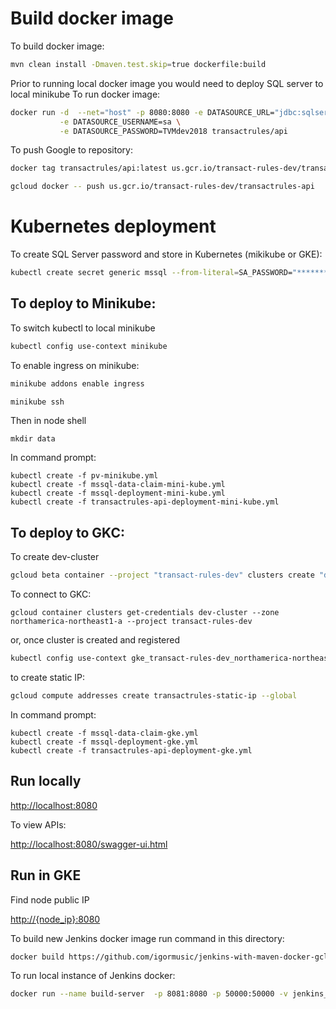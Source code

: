# Build docker image

To build docker image:

```bash
mvn clean install -Dmaven.test.skip=true dockerfile:build
```

Prior to running local docker image you would need to deploy SQL server to local minikube
To run docker image:
```bash
docker run -d  --net="host" -p 8080:8080 -e DATASOURCE_URL="jdbc:sqlserver://192.168.99.101:30001;databaseName=accounts" \
           -e DATASOURCE_USERNAME=sa \
           -e DATASOURCE_PASSWORD=TVMdev2018 transactrules/api 
```

To push Google to repository:

```bash
docker tag transactrules/api:latest us.gcr.io/transact-rules-dev/transactrules-api:latest

gcloud docker -- push us.gcr.io/transact-rules-dev/transactrules-api
```

# Kubernetes deployment



To create SQL Server password and store in Kubernetes (mikikube or GKE):
```bash
kubectl create secret generic mssql --from-literal=SA_PASSWORD="***********"
```

## To deploy to Minikube:

To switch kubectl to local minikube

```bash
kubectl config use-context minikube
```

To enable ingress on minikube:

```bash
minikube addons enable ingress
```

```bash
minikube ssh
```

Then in node shell

```
mkdir data
```

In command prompt:
```
kubectl create -f pv-minikube.yml
kubectl create -f mssql-data-claim-mini-kube.yml
kubectl create -f mssql-deployment-mini-kube.yml
kubectl create -f transactrules-api-deployment-mini-kube.yml
```

## To deploy to GKC:

To create dev-cluster

```bash
gcloud beta container --project "transact-rules-dev" clusters create "dev-cluster" --zone "northamerica-northeast1-a" --username "admin" --cluster-version "1.9.2-gke.1" --machine-type "n1-standard-1" --image-type "COS" --disk-size "40" --scopes "https://www.googleapis.com/auth/compute","https://www.googleapis.com/auth/devstorage.read_only","https://www.googleapis.com/auth/logging.write","https://www.googleapis.com/auth/monitoring","https://www.googleapis.com/auth/servicecontrol","https://www.googleapis.com/auth/service.management.readonly","https://www.googleapis.com/auth/trace.append" --num-nodes "3" --network "default" --enable-cloud-logging --enable-cloud-monitoring --subnetwork "default"
```

To connect to GKC:

```
gcloud container clusters get-credentials dev-cluster --zone northamerica-northeast1-a --project transact-rules-dev
```

or, once cluster is created and registered

```bash
kubectl config use-context gke_transact-rules-dev_northamerica-northeast1-a_dev-cluster
``` 

to create static IP:
```bash
gcloud compute addresses create transactrules-static-ip --global
```

In command prompt:
```
kubectl create -f mssql-data-claim-gke.yml
kubectl create -f mssql-deployment-gke.yml
kubectl create -f transactrules-api-deployment-gke.yml
```

## Run locally

[http://localhost:8080](http://localhost:8080)

To view APIs:

[http://localhost:8080/swagger-ui.html](http://localhost:8080/swagger-ui.html)
  
## Run in GKE

Find node public IP

[http://{node_ip}:8080](http://{node_ip}:8080)

To build new Jenkins docker image run command in this directory:

```bash
docker build https://github.com/igormusic/jenkins-with-maven-docker-gcloud.git -t trules_jenkins
```

To run local instance of Jenkins docker:

```bash
docker run --name build-server  -p 8081:8080 -p 50000:50000 -v jenkins_home:/var/jenkins_home -v /var/run/docker.sock:/var/run/docker.sock trules_jenkins
```

